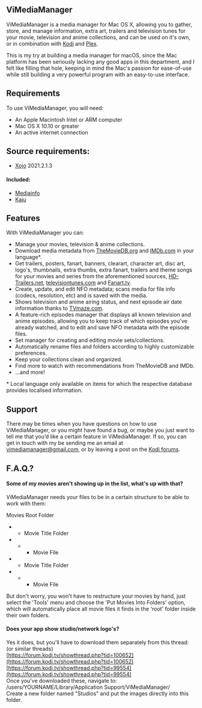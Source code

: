 ## ViMediaManager ##

ViMediaManager is a media manager for Mac OS X, allowing you to gather, store, and manage information, extra art, trailers and television tunes for your movie, television and anime collections, and can be used on it's own, or in combination with [Kodi](https://kodi.tv/) and [Plex](https://www.plex.tv/).

This is my try at building a media manager for macOS, since the Mac platform has been seriously lacking any good apps in this department, and I felt like filling that hole, keeping in mind the Mac's passion for ease-of-use while still building a very powerful program with an easy-to-use interface.


## Requirements ##

To use ViMediaManager, you will need:

* An Apple Macintosh Intel or ARM computer
* Mac OS X 10.10 or greater
* An active internet connection


## Source requirements: ##

  * [Xojo](https://xojo.com/ "Xojo IDE") 2021.2.1.3


#### Included: ####

  * [Mediainfo](https://mediaarea.net/en/MediaInfo)
  * [Kaju](https://github.com/ktekinay/Kaju)


## Features ##

With ViMediaManager you can:

  * Manage your movies, television & anime collections.
  * Download media metadata from [TheMovieDB.org](http://TheMovieDB.org "The Movie Database") and [IMDb.com](http://imdb.com "The Internet Movie Database") in your language*.
  * Get trailers, posters, fanart, banners, clearart, character art, disc art, logo's, thumbnails, extra thumbs, extra fanart, trailers and theme songs for your movies and series from the aforementioned sources, [HD-Trailers.net](http://www.hd-trailers.net "HD-Trailers.net, Best place on the web to download HD Trailers"), [televisiontunes.com](http://www.televisiontunes.com "televisiontunes.com, TV Theme Music and Songs") and [Fanart.tv](http://fanart.tv "Fanart.tv, Making the most of your media collection").
  * Create, update, and edit NFO metadata; scans media for file info (codecs, resolution, etc) and is saved with the media.
  * Shows television and anime airing status, and next episode air date information thanks to [TVmaze.com](https://www.tvmaze.com/ "TVmaze.com, TV Listings").
  * A feature-rich episodes manager that displays all known television and anime episodes, allowing you to keep track of which episodes you've already watched, and to edit and save NFO metadata with the episode files.
  * Set manager for creating and editing movie sets/collections.
  * Automatically rename files and folders according to highly customizable preferences.
  * Keep your collections clean and organized.
  * Find more to watch with recommendations from TheMovieDB and IMDb.
  * ...and more!

\* Local language only available on items for which the respective database provides localised information.

## Support ##

There may be times when you have questions on how to use ViMediaManager, or you might have found a bug, or maybe you just want to tell me that you’d like a certain feature in ViMediaManager. If so, you can get in touch with my be sending me an email at [vimediamanager@gmail.com](mailto:vimediamanager@gmail.com), or by leaving a post on the [Kodi forums](https://forum.kodi.tv/showthread.php?tid=109976).

## F.A.Q.? ##

#### Some of my movies aren't showing up in the list, what's up with that?
ViMediaManager needs your files to be in a certain structure to be able to work with them:

Movies Root Folder  
- - Movie Title Folder  
- - - Movie File  
- - Movie Title Folder  
- - - Movie File  

But don't worry, you won't have to restructure your movies by hand, just select the 'Tools' menu and choose the 'Put Movies Into Folders' option, which will automatically place all movie files it finds in the 'root' folder inside their own folders.


#### Does your app show studio/network logo's?
Yes it does, but you'll have to download them separately from this thread: (or similar threads)  
[https://forum.kodi.tv/showthread.php?tid=100652](https://forum.kodi.tv/showthread.php?tid=100652)  
[https://forum.kodi.tv/showthread.php?tid=99554](https://forum.kodi.tv/showthread.php?tid=99554)  
Once you've downloaded these, navigate to:  
/users/YOURNAME/Library/Application Support/ViMediaManager/  
Create a new folder named "Studios" and put the images directly into this folder.